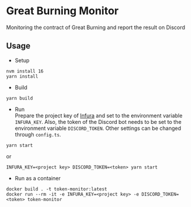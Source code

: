 # Great Burning Monitor
Monitoring the contract of Great Burning and report the result on Discord

## Usage
- Setup  

```
nvm install 16
yarn install
```

- Build  

```
yarn build
```

- Run  
Prepare the project key of [Infura](https://infura.io) and set to the environment variable `INFURA_KEY`.
Also, the token of the Discord bot needs to be set to the environment variable `DISCORD_TOKEN`.
Other settings can be changed through `config.ts`.
```
yarn start
```

or

```
INFURA_KEY=<project key> DISCORD_TOKEN=<token> yarn start
```

- Run as a container

```
docker build . -t token-monitor:latest
docker run --rm -it -e INFURA_KEY=<project key> -e DISCORD_TOKEN=<token> token-monitor
```
